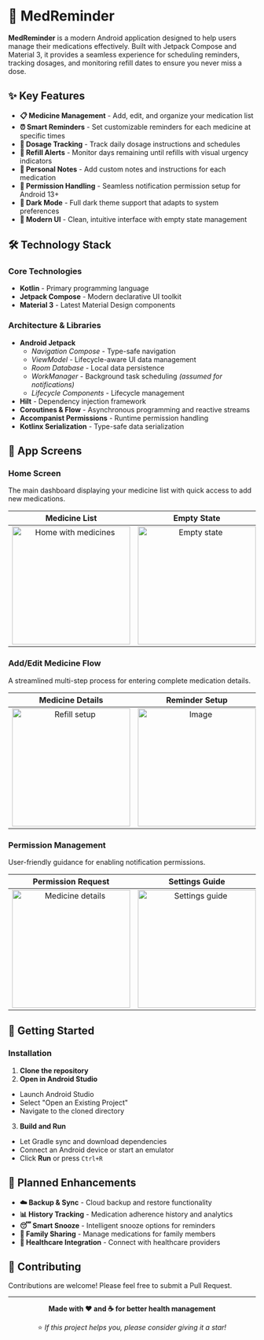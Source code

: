 # 💊 MedReminder

**MedReminder** is a modern Android application designed to help users manage their medications effectively. Built with Jetpack Compose and Material 3, it provides a seamless experience for scheduling reminders, tracking dosages, and monitoring refill dates to ensure you never miss a dose.

## ✨ Key Features

- **📋 Medicine Management** - Add, edit, and organize your medication list
- **⏰ Smart Reminders** - Set customizable reminders for each medicine at specific times
- **💊 Dosage Tracking** - Track daily dosage instructions and schedules  
- **🔔 Refill Alerts** - Monitor days remaining until refills with visual urgency indicators
- **📝 Personal Notes** - Add custom notes and instructions for each medication
- **🔐 Permission Handling** - Seamless notification permission setup for Android 13+
- **🌙 Dark Mode** - Full dark theme support that adapts to system preferences
- **📱 Modern UI** - Clean, intuitive interface with empty state management

## 🛠️ Technology Stack

### **Core Technologies**
- **Kotlin** - Primary programming language
- **Jetpack Compose** - Modern declarative UI toolkit  
- **Material 3** - Latest Material Design components

### **Architecture & Libraries**
- **Android Jetpack**
  - *Navigation Compose* - Type-safe navigation
  - *ViewModel* - Lifecycle-aware UI data management
  - *Room Database* - Local data persistence
  - *WorkManager* - Background task scheduling *(assumed for notifications)*
  - *Lifecycle Components* - Lifecycle management
- **Hilt** - Dependency injection framework
- **Coroutines & Flow** - Asynchronous programming and reactive streams
- **Accompanist Permissions** - Runtime permission handling
- **Kotlinx Serialization** - Type-safe data serialization

## 📱 App Screens

### Home Screen
The main dashboard displaying your medicine list with quick access to add new medications.

| Medicine List | Empty State |
|:-------------:|:-----------:|
| <img width="240" alt="Home with medicines" src="https://github.com/user-attachments/assets/be28d549-bcdc-4569-afa3-d3e355b05bbe" /> | <img width="240" alt="Empty state" src="https://github.com/user-attachments/assets/9e4c5e71-e874-448a-926a-2706e817ab85" /> |

### Add/Edit Medicine Flow
A streamlined multi-step process for entering complete medication details.

| Medicine Details | Reminder Setup | Refill Information |
|:----------------:|:--------------:|:------------------:|
| <img width="240" alt="Refill setup" src="https://github.com/user-attachments/assets/150e1ea8-849a-4bb0-8b54-25e65d5de7cb" /> | <img width="240" alt="Image" src="https://github.com/user-attachments/assets/e407fdef-12a4-40fe-845b-bf4b3020a963" /> | <img width="240"  alt="Image" src="https://github.com/user-attachments/assets/34044a14-b02c-402a-81a0-b7b295b28475" /> |

### Permission Management
User-friendly guidance for enabling notification permissions.

| Permission Request | Settings Guide |
|:-----------------:|:---------------:|
| <img width="240" alt="Medicine details" src="https://github.com/user-attachments/assets/17c82334-ce20-492e-8cfd-c79312350f99" /> | <img width="240" alt="Settings guide" src="https://github.com/user-attachments/assets/bd3bbca5-4137-4bb2-871a-b5876b058e8f" /> | <img width="240" alt="Permission request" src="https://github.com/user-attachments/assets/0ed72e4e-1ba7-42f4-8fd3-3d96cee05956" /> |

## 🚀 Getting Started

### Installation

1. **Clone the repository**
2. **Open in Android Studio**
- Launch Android Studio
- Select "Open an Existing Project"
- Navigate to the cloned directory

3. **Build and Run**
- Let Gradle sync and download dependencies
- Connect an Android device or start an emulator
- Click **Run** or press `Ctrl+R`

## 🔮 Planned Enhancements

- **☁️ Backup & Sync** - Cloud backup and restore functionality
- **📊 History Tracking** - Medication adherence history and analytics  
- **😴 Smart Snooze** - Intelligent snooze options for reminders
- **👥 Family Sharing** - Manage medications for family members
- **🏥 Healthcare Integration** - Connect with healthcare providers

## 🤝 Contributing

Contributions are welcome! Please feel free to submit a Pull Request.

---

<div align="center">

**Made with ❤️ and ☕ for better health management**

⭐ *If this project helps you, please consider giving it a star!*

</div>
